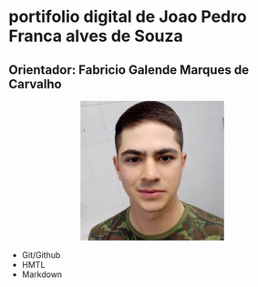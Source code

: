 # portifolio digital de Joao Pedro Franca alves de Souza
## Orientador: Fabricio Galende Marques de Carvalho

<p align="center">
   <img src="jp.jpg" alt="Joao Pedro" width="50%"></img>
</p>

- Git/Github
- HMTL
- Markdown
